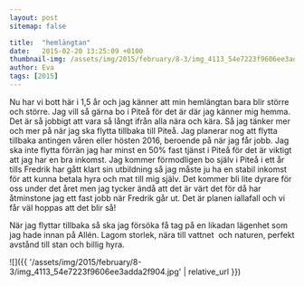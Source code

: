 ```yaml
---
layout: post
sitemap: false

title:  "hemlängtan"
date:   2015-02-20 13:25:09 +0100
thumbnail-img: /assets/img/2015/february/8-3/img_4113_54e7223f9606ee3adda2f904.jpg
author: Eva
tags: [2015]
---
```


Nu har vi bott här i 1,5 år och jag känner att min hemlängtan bara blir större och större. Jag vill så gärna bo i Piteå för det är där jag känner mig hemma. Det är så jobbigt att vara så långt ifrån alla nära och kära. Så jag tänker mer och mer på när jag ska flytta tillbaka till Piteå. Jag planerar nog att flytta tillbaka antingen våren eller hösten 2016, beroende på när jag får jobb. Jag ska inte flytta förrän jag har minst en 50% fast tjänst i Piteå för det är viktigt att jag har en bra inkomst. Jag kommer förmodligen bo själv i Piteå i ett år tills Fredrik har gått klart sin utbildning så jag måste ju ha en stabil inkomst för att kunna betala hyra och mat till mig själv. Det kommer bli lite dyrare för oss under det året men jag tycker ändå att det är värt det för då har åtminstone jag ett fast jobb när Fredrik går ut. Det är planen iallafall och vi får väl hoppas att det blir så! 

När jag flyttar tillbaka så ska jag försöka få tag på en likadan lägenhet som jag hade innan på Allén. Lagom storlek, nära till vattnet  och naturen, perfekt avstånd till stan och billig hyra.

![]({{ '/assets/img/2015/february/8-3/img_4113_54e7223f9606ee3adda2f904.jpg'  | relative_url }})


